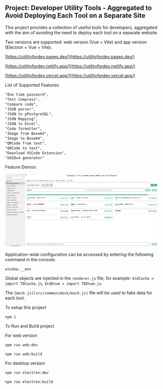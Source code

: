## Project: Developer Utility Tools - Aggregated to Avoid Deploying Each Tool on a Separate Site

This project provides a collection of useful tools for developers, aggregated with the aim of avoiding the need to deploy each tool on a separate website.

Two versions are supported: web version (Vue + Vite) and app version (Electron + Vue + Vite).

[https://utilityfordev.pages.dev/](https://utilityfordev.pages.dev/)

[https://utilityfordev.netlify.app/](https://utilityfordev.netlify.app/)

[https://utilityfordev.vercel.app/](https://utilityfordev.vercel.app/)

List of Supported Features:

```
"One time password",
"Text Compress",
"Compare code",
"JSON parser",
"JSON to pPostgreSQL",
"JSON Mapping",
"JSON to Excel",
"Code formatter",
"Image from Base64",
"Image to Base64",
"QRCode from text",
"QRCode to text",
"Download VSCode Extension",
"UUIDv4 generator"
```

Feature Demos:

![alt text](img/demo.png)

Application-wide configuration can be accessed by entering the following command in the console:

```
window.__env
```

Global objects are injected in the `renderer.js` file, for example: `$tdCache = import TDCache.js`, `$tdEnum = import TDEnum.js`.

The `[mock.js](src/common/mock/mock.js)` file will be used to fake data for each tool.

To setup this project

```
npm i
```

To Run and Build project

For web version

```
npm run web:dev
```

```
npm run web:build
```

For desktop version

```
npm run electron:dev
```

```
npm run electron:build
```
